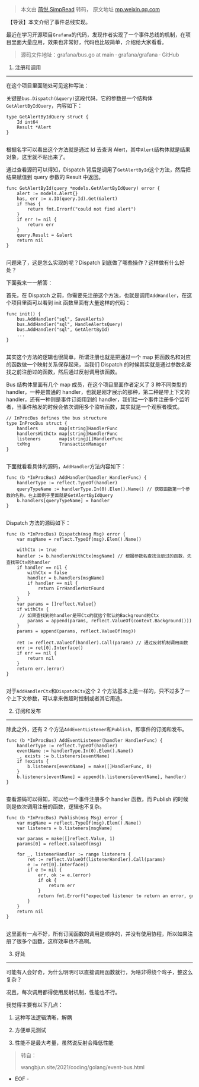 > 本文由 [简悦 SimpRead](http://ksria.com/simpread/) 转码， 原文地址 [mp.weixin.qq.com](https://mp.weixin.qq.com/s?__biz=MzAxODI5ODMwOA==&mid=2666563907&idx=2&sn=afcdc888d29911f2334e272711c3bf08&chksm=80dc4de8b7abc4fe83511f98803cf71907462eff03bd4debab38076ee55e94529dd331115e33&mpshare=1&scene=1&srcid=0702iBVI9ZMT94Y7hWA1OUi3&sharer_sharetime=1656703657514&sharer_shareid=8a467675e94cd5b11b6640b7770d6cc6#rd)

 【导读】本文介绍了事件总线实现。

最近在学习开源项目`Grafana`的代码，发现作者实现了一个事件总线的机制，在项目里面大量应用，效果也非常好，代码也比较简单，介绍给大家看看。

> 源码文件地址：grafana/bus.go at main · grafana/grafana · GitHub

1. 注册和调用
--------

在这个项目里面随处可见这种写法：

关键是`bus.Dispatch(&query)`这段代码，它的参数是一个结构体`GetAlertByIdQuery`，内容如下：

```
type GetAlertByIdQuery struct {
    Id int64
    Result *Alert
}


```

根据名字可以看出这个方法就是通过 Id 去查询 Alert，其中`Alert`结构体就是结果对象，这里就不贴出来了。

通过查看源码可以得知，Dispatch 背后是调用了`GetAlertById`这个方法，然后把结果赋值到 query 参数的 Result 中返回。

```
func GetAlertById(query *models.GetAlertByIdQuery) error {
    alert := models.Alert{}
    has, err := x.ID(query.Id).Get(&alert)
    if !has {
        return fmt.Errorf("could not find alert")
    }
    if err != nil {
        return err
    }
    query.Result = &alert
    return nil
}


```

问题来了，这是怎么实现的呢？Dispatch 到底做了哪些操作？这样做有什么好处？

下面我来一一解答：

首先，在 Dispatch 之前，你需要先注册这个方法，也就是调用`AddHandler`，在这个项目里面可以看到 init 函数里面有大量这样的代码：

```
func init() {
    bus.AddHandler("sql", SaveAlerts)
    bus.AddHandler("sql", HandleAlertsQuery)
    bus.AddHandler("sql", GetAlertById)
    ...
}


```

其实这个方法的逻辑也很简单，所谓注册也就是把通过一个 map 把函数名和对应的函数做一个映射关系保存起来，当我们 Dispatch 的时候其实就是通过参数名查找之前注册过的函数，然后通过反射调用该函数。

Bus 结构体里面有几个 map 成员，在这个项目里面作者定义了 3 种不同类型的 handler，一种是普通的 handler，也就是刚才展示的那种，第二种是带上下文的 handler，还有一种则是事件订阅用到的 handler，我们给一个事件注册多个监听者，当事件触发的时候会依次调用多个监听函数，其实就是一个观察者模式。

```
// InProcBus defines the bus structure
type InProcBus struct {
    handlers        map[string]HandlerFunc
    handlersWithCtx map[string]HandlerFunc
    listeners       map[string][]HandlerFunc
    txMng           TransactionManager
}


```

下面就看看具体的源码，`AddHandler`方法内容如下：

```
func (b *InProcBus) AddHandler(handler HandlerFunc) {
    handlerType := reflect.TypeOf(handler)
    queryTypeName := handlerType.In(0).Elem().Name() // 获取函数第一个参数的名称，在上面例子里面就是GetAlertByIdQuery
    b.handlers[queryTypeName] = handler
}


```

Dispatch 方法的源码如下：

```
func (b *InProcBus) Dispatch(msg Msg) error {
    var msgName = reflect.TypeOf(msg).Elem().Name()

    withCtx := true
    handler := b.handlersWithCtx[msgName] // 根据参数名查找注册过的函数，先查找带Ctx的handler
    if handler == nil {
        withCtx = false
        handler = b.handlers[msgName]
        if handler == nil {
            return ErrHandlerNotFound
        }
    }
    var params = []reflect.Value{}
    if withCtx {
     // 如果查找到的handler是带Ctx的就给个默认的Background的Ctx
        params = append(params, reflect.ValueOf(context.Background()))
    }
    params = append(params, reflect.ValueOf(msg))

    ret := reflect.ValueOf(handler).Call(params) // 通过反射机制调用函数
    err := ret[0].Interface()
    if err == nil {
        return nil
    }
    return err.(error)
}


```

对于`AddHandlerCtx`和`DispatchCtx`这个 2 个方法基本上是一样的，只不过多了一个上下文参数，可以拿来做超时控制或者其它用途。

2. 订阅和发布
--------

除此之外，还有 2 个方法`AddEventListener`和`Publish`，即事件的订阅和发布。

```
func (b *InProcBus) AddEventListener(handler HandlerFunc) {
    handlerType := reflect.TypeOf(handler)
    eventName := handlerType.In(0).Elem().Name()
    _, exists := b.listeners[eventName]
    if !exists {
        b.listeners[eventName] = make([]HandlerFunc, 0)
    }
    b.listeners[eventName] = append(b.listeners[eventName], handler)
}


```

查看源码可以得知，可以给一个事件注册多个 handler 函数，而 Publish 的时候则是依次调用注册的函数，逻辑也不复杂。

```
func (b *InProcBus) Publish(msg Msg) error {
    var msgName = reflect.TypeOf(msg).Elem().Name()
    var listeners = b.listeners[msgName]

    var params = make([]reflect.Value, 1)
    params[0] = reflect.ValueOf(msg)

    for _, listenerHandler := range listeners {
        ret := reflect.ValueOf(listenerHandler).Call(params)
        e := ret[0].Interface()
        if e != nil {
            err, ok := e.(error)
            if ok {
                return err
            }
            return fmt.Errorf("expected listener to return an error, got '%T'", e)
        }
    }
    return nil
}


```

这里面有一点不好，所有订阅函数的调用是顺序的，并没有使用协程，所以如果注册了很多个函数，这样效率也不高啊。

3. 好处
-----

可能有人会好奇，为什么明明可以直接调用函数就行，为啥非得绕个弯子，整这么复杂？

况且，每次调用都得使用反射机制，性能也不行。

我觉得主要有以下几点：

1. 这种写法逻辑清晰，解耦

2. 方便单元测试

3. 性能不是最大考量，虽然说反射会降低性能

> 转自：
> 
> wangbjun.site/2021/coding/golang/event-bus.html

- EOF -